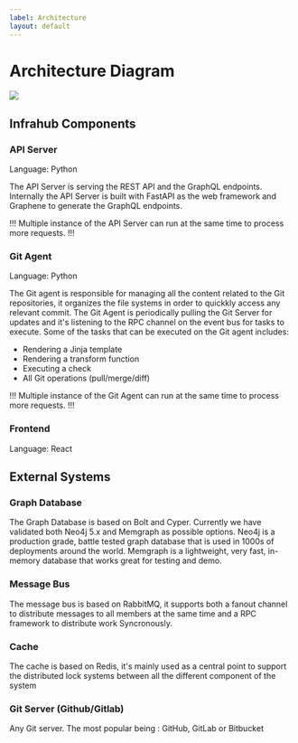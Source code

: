 ```yaml
---
label: Architecture
layout: default
---
```

# Architecture Diagram

![](../media/high_level_architecture.excalidraw.svg)

## Infrahub Components

### API Server

Language: Python

The API Server is serving the REST API and the GraphQL endpoints.
Internally the API Server is built with FastAPI as the web framework and Graphene to generate the GraphQL endpoints.

!!!
Multiple instance of the API Server can run at the same time to process more requests.
!!!

### Git Agent

Language: Python

The Git agent is responsible for managing all the content related to the Git repositories, it organizes the file systems in order to quickkly access any relevant commit. The Git Agent is periodically pulling the Git Server for updates and it's listening to the RPC channel on the event bus for tasks to execute.
Some of the tasks that can be executed on the Git agent includes:
- Rendering a Jinja template
- Rendering a transform function
- Executing a check
- All Git operations (pull/merge/diff)

!!!
Multiple instance of the Git Agent can run at the same time to process more requests.
!!!

### Frontend

Language: React

## External Systems

### Graph Database

The Graph Database is based on Bolt and Cyper. Currently we have validated both Neo4j 5.x and Memgraph as possible options.
Neo4j is a production grade, battle tested graph database that is used in 1000s of deployments around the world.
Memgraph is a lightweight, very fast, in-memory database that works great for testing and demo.

### Message Bus

The message bus is based on RabbitMQ, it supports both a fanout channel to distribute messages to all members at the same time and a RPC framework to distribute work Syncronously.

### Cache

The cache is based on Redis, it's mainly used as a central point to support the distributed lock systems between all the different component of the system

### Git Server (Github/Gitlab)

Any Git server. The most popular being : GitHub, GitLab or Bitbucket
